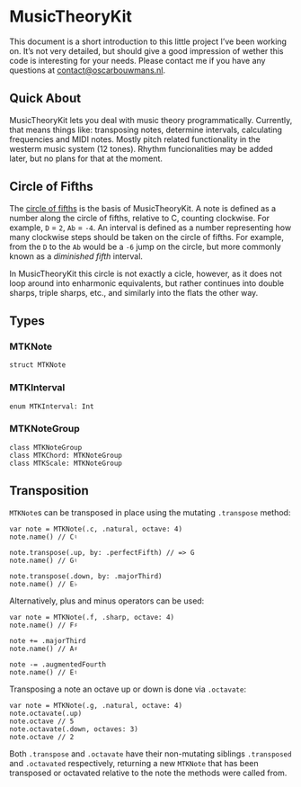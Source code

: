 # MusicTheoryKit
This document is a short introduction to this little project I’ve been working on. It’s not very detailed, but should give a good impression of wether this code is interesting for your needs. Please contact me if you have any questions at contact@oscarbouwmans.nl. 

## Quick About
MusicTheoryKit lets you deal with music theory programmatically. Currently, that means things like: transposing notes, determine intervals, calculating frequencies and MIDI notes. Mostly pitch related functionality in the westerm music system (12 tones). Rhythm funcionalities may be added later, but no plans for that at the moment.

## Circle of Fifths
The [circle of fifths](https://en.wikipedia.org/wiki/Circle_of_fifths) is the basis of MusicTheoryKit. A note is defined as a number along the circle of fifths, relative to C, counting clockwise. For example, `D` = `2`, `Ab` = `-4`. An interval is defined as a number representing how many clockwise steps should be taken on the circle of fifths. For example, from the `D` to the `Ab` would be a `-6` jump on the circle, but more commonly known as a *diminished fifth* interval.

In MusicTheoryKit this circle is not exactly a cicle, however, as it does not loop around into enharmonic equivalents, but rather continues into double sharps, triple sharps, etc., and similarly into the flats the other way.

## Types

### MTKNote
    struct MTKNote

### MTKInterval
    enum MTKInterval: Int

### MTKNoteGroup
    class MTKNoteGroup
    class MTKChord: MTKNoteGroup
    class MTKScale: MTKNoteGroup 

## Transposition
`MTKNote`s can be transposed in place using the mutating `.transpose` method:

    var note = MTKNote(.c, .natural, octave: 4)
    note.name() // C♮
    
    note.transpose(.up, by: .perfectFifth) // => G
    note.name() // G♮
    
    note.transpose(.down, by: .majorThird)
    note.name() // E♭

Alternatively, plus and minus operators can be used:

    var note = MTKNote(.f, .sharp, octave: 4)
    note.name() // F♯
    
    note += .majorThird
    note.name() // A♯
    
    note -= .augmentedFourth
    note.name() // E♮

Transposing a note an octave up or down is done via `.octavate`:

    var note = MTKNote(.g, .natural, octave: 4)
    note.octavate(.up)
    note.octave // 5
    note.octavate(.down, octaves: 3)
    note.octave // 2

Both `.transpose` and `.octavate` have their non-mutating siblings `.transposed` and `.octavated` respectively, returning a new `MTKNote` that has been transposed or octavated relative to the note the methods were called from.
